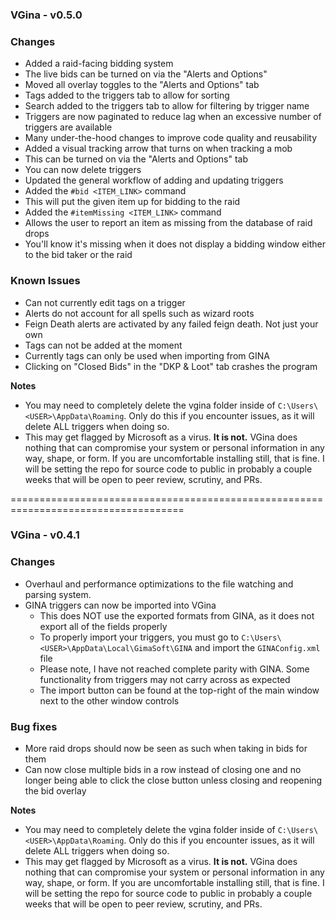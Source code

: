 ### VGina - v0.5.0

### Changes

- Added a raid-facing bidding system
- The live bids can be turned on via the "Alerts and Options"
- Moved all overlay toggles to the "Alerts and Options" tab
- Tags added to the triggers tab to allow for sorting
- Search added to the triggers tab to allow for filtering by trigger name
- Triggers are now paginated to reduce lag when an excessive number of triggers are available
- Many under-the-hood changes to improve code quality and reusability
- Added a visual tracking arrow that turns on when tracking a mob
- This can be turned on via the "Alerts and Options" tab
- You can now delete triggers
- Updated the general workflow of adding and updating triggers
- Added the `#bid <ITEM_LINK>` command
- This will put the given item up for bidding to the raid
- Added the `#itemMissing <ITEM_LINK>` command
- Allows the user to report an item as missing from the database of raid drops
- You'll know it's missing when it does not display a bidding window either to the bid taker or the raid

### Known Issues

- Can not currently edit tags on a trigger
- Alerts do not account for all spells such as wizard roots
- Feign Death alerts are activated by any failed feign death. Not just your own
- Tags can not be added at the moment
- Currently tags can only be used when importing from GINA
- Clicking on "Closed Bids" in the "DKP & Loot" tab crashes the program

**Notes**

- You may need to completely delete the vgina folder inside of `C:\Users\<USER>\AppData\Roaming`. Only do this if you encounter issues, as it will delete ALL triggers when doing so.
- This may get flagged by Microsoft as a virus. **It is not.** VGina does nothing that can compromise your system or personal information in any way, shape, or form. If you are uncomfortable installing still, that is fine. I will be setting the repo for source code to public in probably a couple weeks that will be open to peer review, scrutiny, and PRs.

====================================================================================

### VGina - v0.4.1

### Changes

- Overhaul and performance optimizations to the file watching and parsing system.
- GINA triggers can now be imported into VGina
  - This does NOT use the exported formats from GINA, as it does not export all of the fields properly
  - To properly import your triggers, you must go to `C:\Users\<USER>\AppData\Local\GimaSoft\GINA` and import the `GINAConfig.xml` file
  - Please note, I have not reached complete parity with GINA. Some functionality from triggers may not carry across as expected
  - The import button can be found at the top-right of the main window next to the other window controls

### Bug fixes

- More raid drops should now be seen as such when taking in bids for them
- Can now close multiple bids in a row instead of closing one and no longer being able to click the close button unless closing and reopening the bid overlay

**Notes**

- You may need to completely delete the vgina folder inside of `C:\Users\<USER>\AppData\Roaming`. Only do this if you encounter issues, as it will delete ALL triggers when doing so.
- This may get flagged by Microsoft as a virus. **It is not.** VGina does nothing that can compromise your system or personal information in any way, shape, or form. If you are uncomfortable installing still, that is fine. I will be setting the repo for source code to public in probably a couple weeks that will be open to peer review, scrutiny, and PRs.
